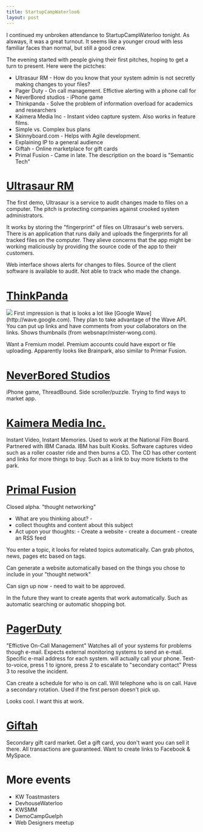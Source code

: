 ```yaml
---
title: StartupCampWaterloo6
layout: post
---
```


I continued my unbroken attendance to StartupCampWaterloo tonight. As alsways, it was a great turnout. It seems like a younger croud with less familiar faces than normal, but still a good crew. 

The evening started with people giving their first pitches, hoping to get a turn to present. Here were the pictches:

- Ultrasaur RM - How do you know that your system admin is not secretly making changes to your files?
- Pager Duty - On call management. Effictive alerting with a phone call for 
- NeverBored studios - iPhone game
- Thinkpanda - Solve the problem of information overload for academics and researchers
- Kaimera Media Inc - Instant video capture system. Also works in feature films.
- Simple vs. Complex bus plans
- Skinnyboard.com - Helps with Agile development. 
- Explaining IP to a general audience
- Giftah - Online marketplace for gift cards
- Primal Fusion - Came in late. The description on the board is "Semantic Tech"


[Ultrasaur RM](ultrasaur.us)
===
The first demo, Ultrasaur is a service to audit changes made to files on a computer. The pitch is protecting companies against crooked system administrators. 

It works by storing the "fingerprint" of files on Ultrasaur's web servers. There is an application that runs daily and uploads the fingerprints for all tracked files on the computer. They alieve concerns that the app might be working maliciously by providing the source code of the app to their customers. 



Web interface shows alerts for changes to files. Source of the client software is available to audit. Not able to track who made the change. 



[ThinkPanda](thinkpanda.com)
===
<img src="http://img268.imageshack.us/img268/6894/35457110.jpg"/>
First impression is that is looks a lot like [Google Wave](http://wave.google.com). They plan to take advantage of the Wave API. You can put up links and have comments from your 
collaborators on the links. Shows thumbnails (from websnapr/mister-wong.com). 

Want a Fremium model. Premium accounts could have export or file uploading. Apparently looks like Brainpark, also similar to Primar Fusion.

[NeverBored Studios](http://neverboredstudios.com/)
===
iPhone game, ThreadBound. Side scroller/puzzle. Trying to find ways to market app. 


[Kaimera Media Inc.](kaimeramedia.com)
===
Instant Video, Instant Memories. Used to work at the National Film Board. Partnered with IBM Canada. IBM has built Kiosks. Software captures video such as a roller coaster ride and then burns a CD. The CD has other content and links for more things to buy. Such as a link to buy more tickets to the park. 

[Primal Fusion](http://www.primalfusion.com)
===
Closed alpha. "thought networking" 
- What are you thinking about? - 
- collect thoughts and content about this subject
- Act upon your thoughts: - Create a website - create a document - create an RSS feed

You enter a topic, it looks for related topics automatically. Can grab photos, news, pages etc based on tags.

Can generate a website automatically based on the things you chose to include in your "thought network"

Can sign up now - need to wait to be approved.

In the future they  want to create agents that work automatically. Such as automatic searching or automatic shopping bot.

[PagerDuty](http://pagerduty.com)
===
"Effictive On-Call Management" Watches all of your systems for problems though e-mail. Expects external monitoring systems to send an e-mail. Specific e-mail address for each system. will actually call your phone. Text-to-voice, press 1 to ignore, press 2 to escalate to "secondary contact" Press 3 to resolve the incident. 

Can create a schedule for who is on call. Will telephone who is on call. Have a secondary rotation. Used if the first person doesn't pick up. 

Looks cool. I want this at work. 


[Giftah](http://giftah.com/)
===
Secondary gift card market. Get a gift card, you don't want you can sell it there. All transactions are guaranteed. Want to create links to Facebook & MySpace. 



More events
===
- KW Toastmasters
- DevhouseWaterloo
- KWSMM
- DemoCampGuelph
- Web Designers meetup




